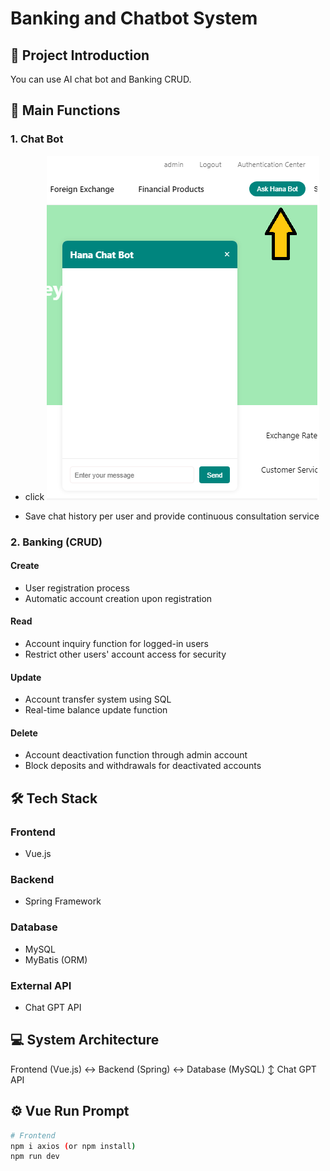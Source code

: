 # Banking and Chatbot System

## 📌 Project Introduction

You can use AI chat bot and Banking CRUD.

## 🚀 Main Functions

### 1. Chat Bot

- click ![click chat bot](./images/chatbot1.png)

- Save chat history per user and provide continuous consultation service

### 2. Banking (CRUD)

#### Create

- User registration process
- Automatic account creation upon registration

#### Read

- Account inquiry function for logged-in users
- Restrict other users' account access for security

#### Update

- Account transfer system using SQL
- Real-time balance update function

#### Delete

- Account deactivation function through admin account
- Block deposits and withdrawals for deactivated accounts

## 🛠 Tech Stack

### Frontend

- Vue.js

### Backend

- Spring Framework

### Database

- MySQL
- MyBatis (ORM)

### External API

- Chat GPT API

## 💻 System Architecture

Frontend (Vue.js) <-> Backend (Spring) <-> Database (MySQL)
↕
Chat GPT API

## ⚙️ Vue Run Prompt

```bash
# Frontend
npm i axios (or npm install)
npm run dev
```
